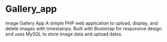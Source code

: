 # Gallery_app
Image Gallery App A simple PHP web application to upload, display, and delete images with timestamps. Built with Bootstrap for responsive design and uses MySQL to store image data and upload dates.

